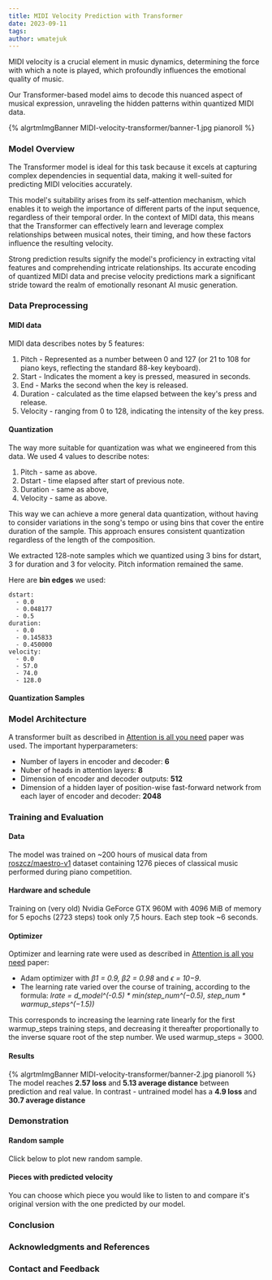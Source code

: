 ```yaml
---
title: MIDI Velocity Prediction with Transformer
date: 2023-09-11
tags:
author: wmatejuk
---
```

MIDI velocity is a crucial element in music dynamics, determining the force with which a note is played, 
which profoundly influences the emotional quality of music. 

Our Transformer-based model aims to decode 
this nuanced aspect of musical expression, unraveling the hidden patterns 
within quantized MIDI data.

{% algrtmImgBanner MIDI-velocity-transformer/banner-1.jpg pianoroll %}

### Model Overview
    
The Transformer model is ideal for this task because it excels at capturing complex dependencies in sequential data, making it well-suited for predicting MIDI velocities accurately.

This model's suitability arises from its self-attention mechanism,
which enables it to weigh the importance of different parts of the input sequence,
regardless of their temporal order.
In the context of MIDI data, this means that the Transformer can effectively learn
and leverage complex relationships between musical notes, their timing,
and how these factors influence the resulting velocity.

Strong prediction results signify the model's proficiency in extracting vital
features and comprehending intricate relationships. 
Its accurate encoding of quantized MIDI data and precise velocity predictions
mark a significant stride toward the realm of emotionally resonant AI music generation.
### Data Preprocessing
#### MIDI data
MIDI data describes notes by 5 features:
   1. Pitch - Represented as a number between 0 and 127 (or 21 to 108 for piano keys, reflecting the standard 88-key keyboard).
   2. Start - Indicates the moment a key is pressed, measured in seconds.
   3. End - Marks the second when the key is released.
   4. Duration - calculated as the time elapsed between the key's press and release.
   5. Velocity - ranging from 0 to 128, indicating the intensity of the key press.

#### Quantization
The way more suitable for quantization was what we engineered from this data.
We used 4 values to describe notes:
1. Pitch - same as above.
2. Dstart - time elapsed after start of previous note.
3. Duration - same as above,
4. Velocity - same as above.

This way we can achieve a more general data quantization, without having to consider
variations in the song's tempo or using bins that cover the entire duration of 
the sample. This approach ensures consistent quantization regardless of
the length of the composition.

We extracted 128-note samples which we quantized using 3 bins for dstart, 3 for duration and 3 for velocity.
Pitch information remained the same.

Here are **bin edges** we used:
```
dstart:
  - 0.0
  - 0.048177
  - 0.5
duration:
  - 0.0
  - 0.145833
  - 0.450000
velocity:
  - 0.0
  - 57.0
  - 74.0
  - 128.0
```
#### Quantization Samples


### Model Architecture

A transformer built as described in [Attention is all you need](https://arxiv.org/abs/1706.03762) paper was used.
The important hyperparameters:
- Number of layers in encoder and decoder: **6**
- Nuber of heads in attention layers: **8**
- Dimension of encoder and decoder outputs: **512**
- Dimension of a hidden layer of position-wise fast-forward network from each layer of encoder and decoder: **2048**


### Training and Evaluation
#### Data
   The model was trained on ~200 hours of musical data from 
   [roszcz/maestro-v1](https://huggingface.co/datasets/roszcz/maestro-v1) dataset containing 1276 pieces of 
   classical music performed during piano competition. 
#### Hardware and schedule
   Training on (very old) Nvidia GeForce GTX 960M with 4096 MiB of memory for 5 epochs (2723 steps) took only 7,5 hours.
   Each step took ~6 seconds.
#### Optimizer
Optimizer and learning rate were used as described in
[Attention is all you need](https://arxiv.org/abs/1706.03762) paper:
- Adam optimizer with *β1 = 0.9, β2 = 0.98* and *ϵ = 10−9*.
- The learning rate varied over the course of training, according to the formula:
*lrate = d_model^(-0.5) \* min(step_num^(−0.5), step_num \* warmup_steps^(−1.5))*

This corresponds to increasing the learning rate linearly for the first warmup_steps training steps,
and decreasing it thereafter proportionally to the inverse square root of the step number. We used
warmup_steps = 3000. 
#### Results
{% algrtmImgBanner MIDI-velocity-transformer/banner-2.jpg pianoroll %}
The model reaches **2.57 loss** and **5.13 average distance** between prediction and real value.
In contrast - untrained model has a **4.9 loss** and **30.7 average distance**
### Demonstration
#### Random sample
Click below to plot new random sample.

#### Pieces with predicted velocity
You can choose which piece you would like to listen to and compare it's original version with the one predicted by our
model.

### Conclusion

### Acknowledgments and References

### Contact and Feedback